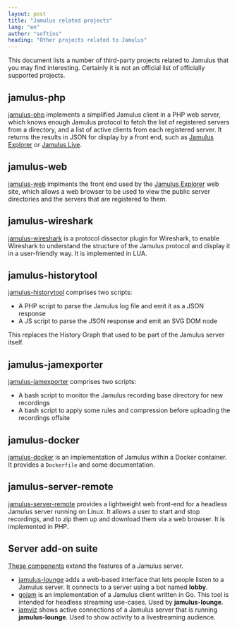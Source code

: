 ```yaml
---
layout: post
title: "Jamulus related projects"
lang: "en"
author: "softins"
heading: "Other projects related to Jamulus"
---
```


This document lists a number of third-party projects related to Jamulus that you may find interesting.
Certainly it is not an official list of officially supported projects. 

<!--more-->

## jamulus-php

[jamulus-php](https://github.com/softins/jamulus-php) implements a simplified Jamulus client in a
PHP web server, which knows enough Jamulus protocol to fetch the list of registered servers from a
directory, and a list of active clients from each registered server. It returns the results in JSON
for display by a front end, such as [Jamulus Explorer](https://explorer.jamulus.io)
or [Jamulus Live](https://jamulus.live/).

## jamulus-web

[jamulus-web](https://github.com/softins/jamulus-web) implments the front end used by
the [Jamulus Explorer](https://explorer.jamulus.io) web site, which allows a web
browser to be used to view the public server directories and the servers that are
registered to them.

## jamulus-wireshark

[jamulus-wireshark](https://github.com/softins/jamulus-wireshark) is a protocol dissector
plugin for Wireshark, to enable Wireshark to understand the structure of the Jamulus protocol
and display it in a user-friendly way. It is implemented in LUA.

## jamulus-historytool

[jamulus-historytool](https://github.com/pljones/jamulus-historytool) comprises two scripts:
* A PHP script to parse the Jamulus log file and emit it as a JSON response
* A JS script to parse the JSON response and emit an SVG DOM node

This replaces the History Graph that used to be part of the Jamulus server itself.

## jamulus-jamexporter

[jamulus-jamexporter](https://github.com/pljones/jamulus-jamexporter) comprises two scripts:
* A bash script to monitor the Jamulus recording base directory for new recordings
* A bash script to apply some rules and compression before uploading the recordings offsite

## jamulus-docker

[jamulus-docker](https://github.com/grundic/jamulus-docker) is an implementation of Jamulus
within a Docker container. It provides a `Dockerfile` and some documentation.

## jamulus-server-remote

[jamulus-server-remote](https://github.com/vdellamea/jamulus-server-remote) provides a lightweight
web front-end for a headless Jamulus server running on Linux. It allows a user to start and stop recordings,
and to zip them up and download them via a web browser. It is implemented in PHP.

## Server add-on suite

[These components](https://github.com/orgs/jamulussoftware/discussions/3085) extend the features of a Jamulus server.

* [jamulus-lounge](https://github.com/dtinth/jamulus-lounge) adds a web-based interface that lets people listen to a Jamulus server. It connects to a server using a bot named **lobby**.
* [gojam](https://github.com/dtinth/gojam) is an implementation of a Jamulus client written in Go. This tool is intended for headless streaming use-cases. Used by **jamulus-lounge**.
* [jamviz](https://github.com/dtinth/jamviz) shows active connections of a Jamulus server that is running **jamulus-lounge**. Used to show activity to a livestreaming audience.

